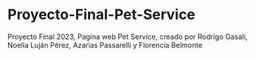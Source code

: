# Proyecto-Final-Pet-Service
Proyecto Final 2023, Pagina web Pet Service, creado por Rodrigo Gasali, Noelia Luján Pérez, Azarias Passarelli y Florencia Belmonte 
